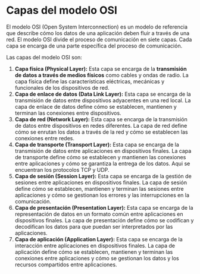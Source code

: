 
# Capas del modelo OSI

El modelo OSI (Open System Interconnection) es un modelo de referencia que describe cómo los datos de una aplicación deben fluir a través de una red. El modelo OSI divide el proceso de comunicación en siete capas. Cada capa se encarga de una parte específica del proceso de comunicación.

Las capas del modelo OSI son:

1. **Capa física (Physical Layer):** Esta capa se encarga de la **transmisión de datos a través de medios físicos** como cables y ondas de radio. La capa física define las características eléctricas, mecánicas y funcionales de los dispositivos de red.
2. **Capa de enlace de datos (Data Link Layer):** Esta capa se encarga de la transmisión de datos entre dispositivos adyacentes en una red local. La capa de enlace de datos define cómo se establecen, mantienen y terminan las conexiones entre dispositivos.
3. **Capa de red (Network Layer):** Esta capa se encarga de la transmisión de datos entre dispositivos en redes diferentes. La capa de red define cómo se enrutan los datos a través de la red y cómo se establecen las conexiones entre redes.
4. **Capa de transporte (Transport Layer):** Esta capa se encarga de la transmisión de datos entre aplicaciones en dispositivos finales. La capa de transporte define cómo se establecen y mantienen las conexiones entre aplicaciones y cómo se garantiza la entrega de los datos. Aqui se encuentran los protocolos TCP y UDP.
5. **Capa de sesión (Session Layer):** Esta capa se encarga de la gestión de sesiones entre aplicaciones en dispositivos finales. La capa de sesión define cómo se establecen, mantienen y terminan las sesiones entre aplicaciones y cómo se gestionan los errores y las interrupciones en la comunicación.
6. **Capa de presentación (Presentation Layer):** Esta capa se encarga de la representación de datos en un formato común entre aplicaciones en dispositivos finales. La capa de presentación define cómo se codifican y decodifican los datos para que puedan ser interpretados por las aplicaciones.
7. **Capa de aplicación (Application Layer):** Esta capa se encarga de la interacción entre aplicaciones en dispositivos finales. La capa de aplicación define cómo se establecen, mantienen y terminan las conexiones entre aplicaciones y cómo se gestionan los datos y los recursos compartidos entre aplicaciones.

